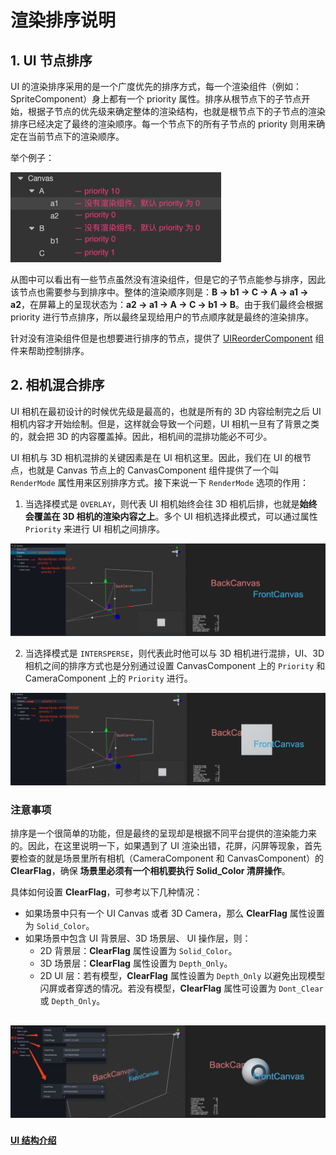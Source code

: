 # 渲染排序说明

## 1. UI 节点排序

UI 的渲染排序采用的是一个广度优先的排序方式，每一个渲染组件（例如：SpriteComponent）身上都有一个 priority 属性。排序从根节点下的子节点开始，根据子节点的优先级来确定整体的渲染结构，也就是根节点下的子节点的渲染排序已经决定了最终的渲染顺序。每一个节点下的所有子节点的 priority 则用来确定在当前节点下的渲染顺序。

举个例子：

![priority.png](priority/priority.png)

从图中可以看出有一些节点虽然没有渲染组件，但是它的子节点能参与排序，因此该节点也需要参与到排序中。整体的渲染顺序则是：**B -> b1 -> C -> A -> a1 -> a2**，在屏幕上的呈现状态为：**a2 -> a1 -> A -> C -> b1 -> B**。由于我们最终会根据 priority 进行节点排序，所以最终呈现给用户的节点顺序就是最终的渲染排序。

针对没有渲染组件但是也想要进行排序的节点，提供了 [UIReorderComponent](../editor/ui-reorder-component.md) 组件来帮助控制排序。

## 2. 相机混合排序

UI 相机在最初设计的时候优先级是最高的，也就是所有的 3D 内容绘制完之后 UI 相机内容才开始绘制。但是，这样就会导致一个问题，UI 相机一旦有了背景之类的，就会把 3D 的内容覆盖掉。因此，相机间的混排功能必不可少。

UI 相机与 3D 相机混排的关键因素是在 UI 相机这里。因此，我们在 UI 的根节点，也就是 Canvas 节点上的 CanvasComponent 组件提供了一个叫 `RenderMode` 属性用来区别排序方式。接下来说一下 `RenderMode` 选项的作用：

1. 当选择模式是 `OVERLAY`，则代表 UI 相机始终会往 3D 相机后排，也就是**始终会覆盖在 3D 相机的渲染内容之上**。多个 UI 相机选择此模式，可以通过属性 `Priority` 来进行 UI 相机之间排序。

![overlay](./priority/overlay.png)

2. 当选择模式是 `INTERSPERSE`，则代表此时他可以与 3D 相机进行混排，UI、3D 相机之间的排序方式也是分别通过设置 CanvasComponent 上的 `Priority` 和 CameraComponent 上的 `Priority` 进行。

![intersperse](./priority/intersperse.png)

### 注意事项

排序是一个很简单的功能，但是最终的呈现却是根据不同平台提供的渲染能力来的。因此，在这里说明一下，如果遇到了 UI 渲染出错，花屏，闪屏等现象，首先要检查的就是场景里所有相机（CameraComponent 和 CanvasComponent）的 **ClearFlag**，确保  **场景里必须有一个相机要执行 Solid_Color 清屏操作**。

具体如何设置 **ClearFlag**，可参考以下几种情况：

- 如果场景中只有一个 UI Canvas 或者 3D Camera，那么 **ClearFlag** 属性设置为 `Solid_Color`。
- 如果场景中包含 UI 背景层、3D 场景层、 UI 操作层，则：
  - 2D 背景层：**ClearFlag** 属性设置为 `Solid_Color`。
  - 3D 场景层：**ClearFlag** 属性设置为 `Depth_Only`。
  - 2D UI 层：若有模型，**ClearFlag** 属性设置为 `Depth_Only` 以避免出现模型闪屏或者穿透的情况。若没有模型，**ClearFlag** 属性可设置为 `Dont_Clear` 或 `Depth_Only`。

![sort](./priority/sort.png)
---

#### [UI 结构介绍](index.md)
